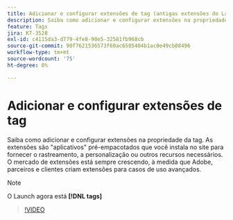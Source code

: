 ```yaml
---
title: Adicionar e configurar extensões de tag (antigas extensões do Launch)
description: Saiba como adicionar e configurar extensões na propriedade da tag.
feature: Tags
jira: KT-3528
exl-id: c4115da3-d779-4fe8-90e5-32581fb968cb
source-git-commit: 90f7621536573f60ac6585404b1ac0e49cb08496
workflow-type: tm+mt
source-wordcount: '75'
ht-degree: 0%

---
```


# Adicionar e configurar extensões de tag

Saiba como adicionar e configurar extensões na propriedade da tag. As extensões são &quot;aplicativos&quot; pré-empacotados que você instala no site para fornecer o rastreamento, a personalização ou outros recursos necessários. O mercado de extensões está sempre crescendo, à medida que Adobe, parceiros e clientes criam extensões para casos de uso avançados.

>[!NOTE]
>
> O Launch agora está **[!DNL tags]**

>[!VIDEO](https://video.tv.adobe.com/v/28732/?quality=12&learn=on)
